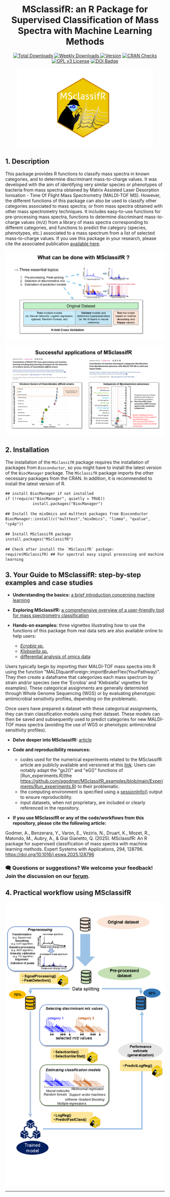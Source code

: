 <h1 align="center">MSclassifR: an R Package for Supervised Classification of Mass Spectra with Machine Learning Methods</h1>

<div align="center" style="margin-top: 10px;">
  <a href="https://cran.r-project.org/web/packages/MSclassifR/index.html"><img src="https://cranlogs.r-pkg.org/badges/grand-total/MSclassifR?color=green" alt="Total Downloads"></a>
   <a href="https://cran.r-project.org/package=MSclassifR"> <img src="https://cranlogs.r-pkg.org/badges/last-week/MSclassifR?color=yellow" alt="Weekly Downloads"> </a>
  <a href="https://cran.r-project.org/web/packages/MSclassifR/index.html"><img src="https://www.r-pkg.org/badges/version/MSclassifR" alt="Version"></a>
  <a href="https://cran.r-project.org/web/checks/check_results_MSclassifR.html"><img src="https://badges.cranchecks.info/worst/MSclassifR.svg" alt="CRAN Checks"></a>
  <a href="https://www.gnu.org/licenses/gpl-3.0"><img src="https://img.shields.io/badge/License-GPLv3-blue.svg" alt="GPL v3 License"></a>
  <a href="https://doi.org/10.1016/j.eswa.2025.128796">
    <img src="https://img.shields.io/badge/https://doi.org/10.1101/2022.03.14.484252-blue.svg" alt="DOI Badge">
</div></a>
  
<p align="center" style="max-width: 100%; max-height: 100%;">
  <img src="Figures/LogoMSclassifR.jpg" width="430" height="250">
</p>

## 1. Description

This package provides R functions to classify mass spectra in known categories, and to determine discriminant mass-to-charge values. It was developed with the aim of identifying very similar species or phenotypes of bacteria from  mass spectra obtained by Matrix Assisted Laser Desorption Ionisation - Time Of Flight Mass Spectrometry (MALDI-TOF MS). However, the different functions of this package can also be used to classify other categories associated to mass spectra; or from mass spectra obtained with other mass spectrometry techniques. It includes easy-to-use functions for pre-processing mass spectra, functions to determine discriminant mass-to-charge values (m/z) from a library of mass spectra corresponding to different categories, and functions to predict the category (species, phenotypes, etc.) associated to a mass spectrum from a list of selected mass-to-charge values. If you use this package in your research, please cite the associated publication [available here](https://doi.org/10.1016/j.eswa.2025.128796).

<p align="center">
  <img src="Figures/introductionMSclassifR.png"
    style="max-width: 100%; height: auto; object-fit: contain;">
</p>

<p align="center">
  <img src="Figures/Articles.png"
    style="max-width: 100%; height: auto; object-fit: contain;">
</p>

## 2. Installation

The installation of the `MSclassifR` package requires the installation of packages from `Bioconductor`, so you might have to install the latest version of the `BiocManager` package. The `MSclassifR` package imports the other necessary packages from the CRAN. In addition, it is recommended to install the latest version of R.

```
## install BiocManager if not installed
if (!require("BiocManager", quietly = TRUE))
            install.packages("BiocManager")

## Install the mixOmics and multtest packages from Bioconductor
BiocManager::install(c("multtest","mixOmics", "limma", "qvalue", "cp4p"))

## Install MSclassifR package
install.packages("MSclassifR")

## Check after install the `MSclassifR` package:
require(MSclassifR) ## For spectral easy signal processing and machine learning
```

## 3. Your Guide to MSclassifR: step-by-step examples and case studies
- **Understanding the basics:** [a brief introduction concerning machine learning](Documents/ML_intro.md)
  
- **Exploring MSclassifR:** [a comprehensive overview of a user-friendly tool for mass spectrometry classification](Documents/MSclassifR_summary.md)
  
- **Hands-on examples:** three vignettes illustrating how to use the functions of this package from real data sets are also available online to help users: 
  - [*Ecrobia* sp.](https://agodmer.github.io/MSclassifR_examples/Vignettes/Vignettemsclassifr_Ecrobiav3.html)
  - [*Klebsiella* sp.](https://agodmer.github.io/MSclassifR_examples/Vignettes/Vignettemsclassifr_Klebsiellav3.html)
  - [differential analysis of omics data](https://agodmer.github.io/MSclassifR_examples/Vignettes/Vignettemsclassifr_DAv3.html)
 
Users typically begin by importing their MALDI-TOF mass spectra into R using the function "MALDIquantForeign::importBrukerFlex(YourPathway)". They then create a dataframe that categorizes each mass spectrum by strain and/or species (see the 'Ecrobia' and 'Klebsiella' vignettes for examples). These categorical assignments are generally determined through Whole Genome Sequencing (WGS) or by evaluating phenotypic antimicrobial sensitivity profiles, depending on the problematic.

Once users have prepared a dataset with these categorical assignments, they can train classification models using their dataset. These models can then be saved and subsequently used to predict categories for new MALDI-TOF mass spectra (avoiding the use of WGS or phenotypic antimicrobial sensitivity profiles).
    
- **Delve deeper into MSclassifR:** [article](https://doi.org/10.1016/j.eswa.2025.128796)
  
- **Code and reproducibility resources:**
    - codes used for the numerical experiments related to the MSclassifR article are publicly available and versioned at this [link](Experiments/README.md). Users can notably adapt the "gs2()" and "eG()" functions of [Run_experiments.R](the https://github.com/agodmer/MSclassifR_examples/blob/main/Experiments/Run_experiments.R) to their problematic.
    - the computing environment is specified using a [sessionInfo()](Experiments/SessionInfo.txt) output to ensure reproducibility.
    - input datasets, when not proprietary, are included or clearly referenced in the repository.
      
- **If you use MSclassifR or any of the code/workflows from this repository, please cite the following article:**

Godmer, A., Benzerara, Y., Varon, E., Veziris, N., Druart, K., Mozet, R., Matondo, M., Aubry, A., & Giai Gianetto, Q. (2025).
MSclassifR: An R package for supervised classification of mass spectra with machine learning methods.
Expert Systems with Applications, 294, 128796. https://doi.org/10.1016/j.eswa.2025.128796

### 🗨️ Questions or suggestions? We welcome your feedback! Join the discussion on our [forum](https://github.com/agodmer/MSclassifR_examples/discussions).

## 4. Practical workflow using MSclassifR

<p align="center" style="max-width: 100%; max-height: 100%;">
  <img src="Figures/MSclassifRworkflow.PNG" alt="MSclassifR Workflow" 
       style="max-width: 100%; height: auto; object-fit: contain;">
</p>

---
